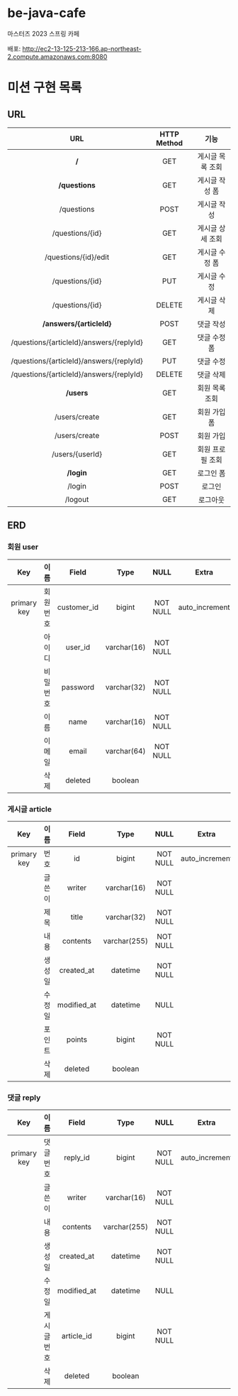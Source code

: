 # be-java-cafe
마스터즈 2023 스프링 카페 

배포: http://ec2-13-125-213-166.ap-northeast-2.compute.amazonaws.com:8080


# 미션 구현 목록
## URL

|                    URL                    | HTTP Method |    기능     |
|:-----------------------------------------:|:-----------:|:---------:|
|                  **\/**                   |     GET     | 게시글 목록 조회 |
|              **\/questions**              |     GET     | 게시글 작성 폼  |
|                \/questions                |    POST     |  게시글 작성   |
|             \/questions/{id}              |     GET     | 게시글 상세 조회 |
|           \/questions/{id}/edit           |     GET     | 게시글 수정 폼  |
|             \/questions/{id}              |     PUT     |  게시글 수정   |
|             \/questions/{id}              |   DELETE    |  게시글 삭제   |
|         **\/answers/{articleId}**         |    POST     |   댓글 작성   |
| \/questions/{articleId}/answers/{replyId} |     GET     |  댓글 수정 폼  |
| \/questions/{articleId}/answers/{replyId} |     PUT     |   댓글 수정   |
| \/questions/{articleId}/answers/{replyId} |   DELETE    |   댓글 삭제   |
|                **\/users**                |     GET     | 회원 목록 조회  |
|              \/users/create               |     GET     |  회원 가입 폼  |
|              \/users/create               |    POST     |   회원 가입   |
|             \/users/{userId}              |     GET     | 회원 프로필 조회 |
|                **\/login**                |     GET     |   로그인 폼   |
|                  \/login                  |    POST     |    로그인    |
|                 \/logout                  |     GET     |   로그아웃    |


## ERD
### 회원 user
|     Key     |  이름  |    Field    |    Type     |   NULL   |     Extra      |
|:-----------:|:----:|:-----------:|:-----------:|:--------:|:--------------:|
| primary key | 회원번호 | customer_id |   bigint    | NOT NULL | auto_increment |
|             | 아이디  |   user_id   | varchar(16) | NOT NULL |                |
|             | 비밀번호 |  password   | varchar(32) | NOT NULL |                |
|             |  이름  |    name     | varchar(16) | NOT NULL |                |
|             | 이메일  |    email    | varchar(64) | NOT NULL |                |
|             |  삭제  |   deleted   |   boolean   |          |                |


### 게시글 article
|     Key     | 이름  |    Field    |     Type     |   NULL   |     Extra      |
|:-----------:|:---:|:-----------:|:------------:|:--------:|:--------------:|
| primary key | 번호  |     id      |    bigint    | NOT NULL | auto_increment |
|             | 글쓴이 |   writer    | varchar(16)  | NOT NULL |                |
|             | 제목  |    title    | varchar(32)  | NOT NULL |                |
|             | 내용  |  contents   | varchar(255) | NOT NULL |                |
|             | 생성일 | created_at  |   datetime   | NOT NULL |                |
|             | 수정일 | modified_at |   datetime   |   NULL   |                |
|             | 포인트 |   points    |    bigint    | NOT NULL |                |
|             | 삭제  |   deleted   |   boolean    |          |                |

### 댓글 reply
|     Key     |   이름   |    Field    |     Type     |   NULL   |     Extra      |
|:-----------:|:------:|:-----------:|:------------:|:--------:|:--------------:|
| primary key | 댓글 번호  |  reply_id   |    bigint    | NOT NULL | auto_increment |
|             |  글쓴이   |   writer    | varchar(16)  | NOT NULL |                |
|             |   내용   |  contents   | varchar(255) | NOT NULL |                |
|             |  생성일   | created_at  |   datetime   | NOT NULL |                |
|             |  수정일   | modified_at |   datetime   |   NULL   |                |
|             | 게시글 번호 | article_id  |    bigint    | NOT NULL |                |
|             |   삭제   |   deleted   |   boolean    |          |                |
